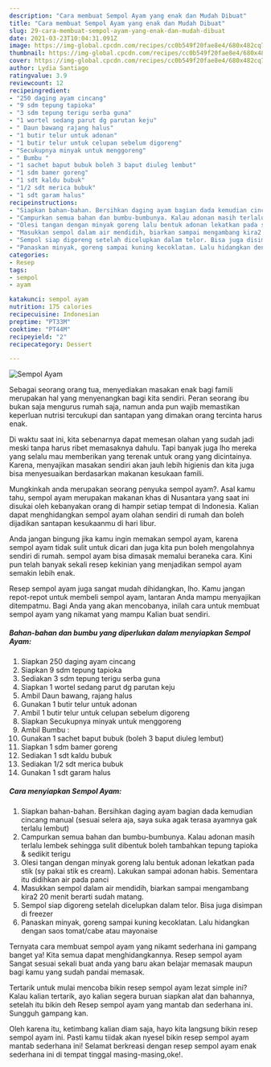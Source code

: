 ```yaml
---
description: "Cara membuat Sempol Ayam yang enak dan Mudah Dibuat"
title: "Cara membuat Sempol Ayam yang enak dan Mudah Dibuat"
slug: 29-cara-membuat-sempol-ayam-yang-enak-dan-mudah-dibuat
date: 2021-03-23T10:04:31.091Z
image: https://img-global.cpcdn.com/recipes/cc0b549f20fae8e4/680x482cq70/sempol-ayam-foto-resep-utama.jpg
thumbnail: https://img-global.cpcdn.com/recipes/cc0b549f20fae8e4/680x482cq70/sempol-ayam-foto-resep-utama.jpg
cover: https://img-global.cpcdn.com/recipes/cc0b549f20fae8e4/680x482cq70/sempol-ayam-foto-resep-utama.jpg
author: Lydia Santiago
ratingvalue: 3.9
reviewcount: 12
recipeingredient:
- "250 daging ayam cincang"
- "9 sdm tepung tapioka"
- "3 sdm tepung terigu serba guna"
- "1 wortel sedang parut dg parutan keju"
- " Daun bawang rajang halus"
- "1 butir telur untuk adonan"
- "1 butir telur untuk celupan sebelum digoreng"
- "Secukupnya minyak untuk menggoreng"
- " Bumbu "
- "1 sachet baput bubuk boleh 3 baput diuleg lembut"
- "1 sdm bamer goreng"
- "1 sdt kaldu bubuk"
- "1/2 sdt merica bubuk"
- "1 sdt garam halus"
recipeinstructions:
- "Siapkan bahan-bahan. Bersihkan daging ayam bagian dada kemudian cincang manual (sesuai selera aja, saya suka agak terasa ayamnya gak terlalu lembut)"
- "Campurkan semua bahan dan bumbu-bumbunya. Kalau adonan masih terlalu lembek sehingga sulit dibentuk boleh tambahkan tepung tapioka &amp; sedikit terigu"
- "Olesi tangan dengan minyak goreng lalu bentuk adonan lekatkan pada stik (sy pakai stik es cream). Lakukan sampai adonan habis. Sementara itu didihkan air pada panci"
- "Masukkan sempol dalam air mendidih, biarkan sampai mengambang kira2 20 menit berarti sudah matang."
- "Sempol siap digoreng setelah dicelupkan dalam telor. Bisa juga disimpan di freezer"
- "Panaskan minyak, goreng sampai kuning kecoklatan. Lalu hidangkan dengan saos tomat/cabe atau mayonaise"
categories:
- Resep
tags:
- sempol
- ayam

katakunci: sempol ayam 
nutrition: 175 calories
recipecuisine: Indonesian
preptime: "PT33M"
cooktime: "PT44M"
recipeyield: "2"
recipecategory: Dessert

---
```



![Sempol Ayam](https://img-global.cpcdn.com/recipes/cc0b549f20fae8e4/680x482cq70/sempol-ayam-foto-resep-utama.jpg)

Sebagai seorang orang tua, menyediakan masakan enak bagi famili merupakan hal yang menyenangkan bagi kita sendiri. Peran seorang ibu bukan saja mengurus rumah saja, namun anda pun wajib memastikan keperluan nutrisi tercukupi dan santapan yang dimakan orang tercinta harus enak.

Di waktu  saat ini, kita sebenarnya dapat memesan olahan yang sudah jadi meski tanpa harus ribet memasaknya dahulu. Tapi banyak juga lho mereka yang selalu mau memberikan yang terenak untuk orang yang dicintainya. Karena, menyajikan masakan sendiri akan jauh lebih higienis dan kita juga bisa menyesuaikan berdasarkan makanan kesukaan famili. 



Mungkinkah anda merupakan seorang penyuka sempol ayam?. Asal kamu tahu, sempol ayam merupakan makanan khas di Nusantara yang saat ini disukai oleh kebanyakan orang di hampir setiap tempat di Indonesia. Kalian dapat menghidangkan sempol ayam olahan sendiri di rumah dan boleh dijadikan santapan kesukaanmu di hari libur.

Anda jangan bingung jika kamu ingin memakan sempol ayam, karena sempol ayam tidak sulit untuk dicari dan juga kita pun boleh mengolahnya sendiri di rumah. sempol ayam bisa dimasak memalui beraneka cara. Kini pun telah banyak sekali resep kekinian yang menjadikan sempol ayam semakin lebih enak.

Resep sempol ayam juga sangat mudah dihidangkan, lho. Kamu jangan repot-repot untuk membeli sempol ayam, lantaran Anda mampu menyajikan ditempatmu. Bagi Anda yang akan mencobanya, inilah cara untuk membuat sempol ayam yang nikamat yang mampu Kalian buat sendiri.

<!--inarticleads1-->

##### Bahan-bahan dan bumbu yang diperlukan dalam menyiapkan Sempol Ayam:

1. Siapkan 250 daging ayam cincang
1. Siapkan 9 sdm tepung tapioka
1. Sediakan 3 sdm tepung terigu serba guna
1. Siapkan 1 wortel sedang parut dg parutan keju
1. Ambil  Daun bawang, rajang halus
1. Gunakan 1 butir telur untuk adonan
1. Ambil 1 butir telur untuk celupan sebelum digoreng
1. Siapkan Secukupnya minyak untuk menggoreng
1. Ambil  Bumbu :
1. Gunakan 1 sachet baput bubuk (boleh 3 baput diuleg lembut)
1. Siapkan 1 sdm bamer goreng
1. Sediakan 1 sdt kaldu bubuk
1. Sediakan 1/2 sdt merica bubuk
1. Gunakan 1 sdt garam halus




<!--inarticleads2-->

##### Cara menyiapkan Sempol Ayam:

1. Siapkan bahan-bahan. Bersihkan daging ayam bagian dada kemudian cincang manual (sesuai selera aja, saya suka agak terasa ayamnya gak terlalu lembut)
1. Campurkan semua bahan dan bumbu-bumbunya. Kalau adonan masih terlalu lembek sehingga sulit dibentuk boleh tambahkan tepung tapioka &amp; sedikit terigu
1. Olesi tangan dengan minyak goreng lalu bentuk adonan lekatkan pada stik (sy pakai stik es cream). Lakukan sampai adonan habis. Sementara itu didihkan air pada panci
1. Masukkan sempol dalam air mendidih, biarkan sampai mengambang kira2 20 menit berarti sudah matang.
1. Sempol siap digoreng setelah dicelupkan dalam telor. Bisa juga disimpan di freezer
1. Panaskan minyak, goreng sampai kuning kecoklatan. Lalu hidangkan dengan saos tomat/cabe atau mayonaise




Ternyata cara membuat sempol ayam yang nikamt sederhana ini gampang banget ya! Kita semua dapat menghidangkannya. Resep sempol ayam Sangat sesuai sekali buat anda yang baru akan belajar memasak maupun bagi kamu yang sudah pandai memasak.

Tertarik untuk mulai mencoba bikin resep sempol ayam lezat simple ini? Kalau kalian tertarik, ayo kalian segera buruan siapkan alat dan bahannya, setelah itu bikin deh Resep sempol ayam yang mantab dan sederhana ini. Sungguh gampang kan. 

Oleh karena itu, ketimbang kalian diam saja, hayo kita langsung bikin resep sempol ayam ini. Pasti kamu tiidak akan nyesel bikin resep sempol ayam mantab sederhana ini! Selamat berkreasi dengan resep sempol ayam enak sederhana ini di tempat tinggal masing-masing,oke!.

